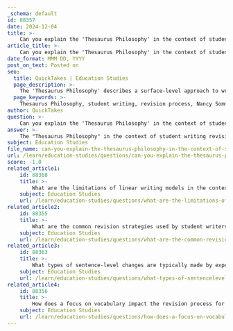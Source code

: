 ```yaml
---
_schema: default
id: 88357
date: 2024-12-04
title: >-
    Can you explain the 'Thesaurus Philosophy' in the context of student writing revision?
article_title: >-
    Can you explain the 'Thesaurus Philosophy' in the context of student writing revision?
date_format: MMM DD, YYYY
post_on_text: Posted on
seo:
  title: QuickTakes | Education Studies
  page_description: >-
    The 'Thesaurus Philosophy' describes a surface-level approach to writing revision adopted by students, emphasizing word substitution rather than deeper revisions of structure and clarity, as highlighted by Nancy Sommers' research.
  page_keywords: >-
    Thesaurus Philosophy, student writing, revision process, Nancy Sommers, lexical substitutions, word choice, superficial revision, writing structure, coherence, argumentation, audience engagement, experienced writers, communication effectiveness
author: QuickTakes
question: >-
    Can you explain the 'Thesaurus Philosophy' in the context of student writing revision?
answer: >-
    The "Thesaurus Philosophy" in the context of student writing revision refers to a common approach that student writers adopt when revising their work. According to Nancy Sommers' research, students often view the revision process primarily as a means of rewording their essays. They believe that many of the issues in their writing can be resolved simply by substituting words with synonyms found in a thesaurus. This approach is characterized by a focus on word-level changes rather than a more holistic consideration of the overall structure, argument, or clarity of their writing.\n\nSommers' study revealed that students tend to rely heavily on lexical substitutions, indicating a limited understanding of the revision process. They often worry about repetition in their essays and attempt to eliminate it by using different words, which can lead to a superficial level of revision. This "thesaurus philosophy" suggests that students are taught to revise in a narrow and predictable manner, primarily focusing on vocabulary rather than engaging with deeper aspects of their writing, such as coherence, argumentation, and audience engagement.\n\nIn contrast, experienced writers typically approach revision as a more complex and recursive process, considering not just word choice but also the overall effectiveness of their communication. They are more likely to engage with their writing critically, making substantial changes that enhance clarity and impact rather than merely substituting words.\n\nIn summary, the "Thesaurus Philosophy" highlights a significant difference in revision strategies between student and experienced writers, emphasizing the need for students to develop a more comprehensive understanding of the revision process that goes beyond simple word replacement.
subject: Education Studies
file_name: can-you-explain-the-thesaurus-philosophy-in-the-context-of-student-writing-revision.md
url: /learn/education-studies/questions/can-you-explain-the-thesaurus-philosophy-in-the-context-of-student-writing-revision
score: -1.0
related_article1:
    id: 88368
    title: >-
        What are the limitations of linear writing models in the context of revision?
    subject: Education Studies
    url: /learn/education-studies/questions/what-are-the-limitations-of-linear-writing-models-in-the-context-of-revision
related_article2:
    id: 88355
    title: >-
        What are the common revision strategies used by student writers?
    subject: Education Studies
    url: /learn/education-studies/questions/what-are-the-common-revision-strategies-used-by-student-writers
related_article3:
    id: 88363
    title: >-
        What types of sentence-level changes are typically made by experienced writers during revision?
    subject: Education Studies
    url: /learn/education-studies/questions/what-types-of-sentencelevel-changes-are-typically-made-by-experienced-writers-during-revision
related_article4:
    id: 88356
    title: >-
        How does a focus on vocabulary impact the revision process for student writers?
    subject: Education Studies
    url: /learn/education-studies/questions/how-does-a-focus-on-vocabulary-impact-the-revision-process-for-student-writers
---
```


&nbsp;